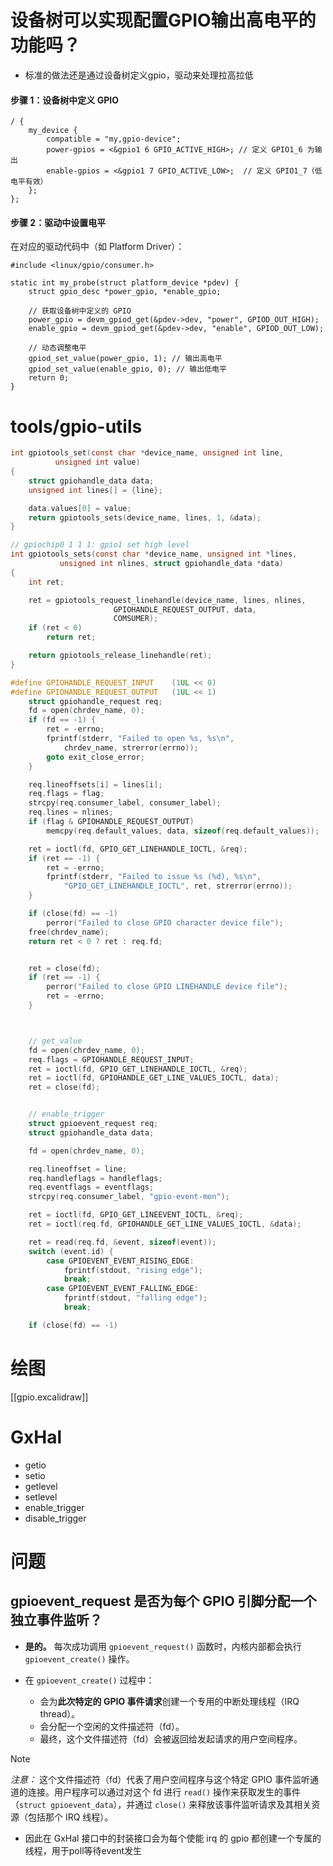 
# 设备树可以实现配置GPIO输出高电平的功能吗？
- 标准的做法还是通过设备树定义gpio，驱动来处理拉高拉低
#### ​**​步骤 1：设备树中定义 GPIO​**​

```
/ {
    my_device {
        compatible = "my,gpio-device";
        power-gpios = <&gpio1 6 GPIO_ACTIVE_HIGH>; // 定义 GPIO1_6 为输出
        enable-gpios = <&gpio1 7 GPIO_ACTIVE_LOW>;  // 定义 GPIO1_7（低电平有效）
    };
};
```

#### ​**​步骤 2：驱动中设置电平​**​

在对应的驱动代码中（如 Platform Driver）：

```
#include <linux/gpio/consumer.h>

static int my_probe(struct platform_device *pdev) {
    struct gpio_desc *power_gpio, *enable_gpio;

    // 获取设备树中定义的 GPIO
    power_gpio = devm_gpiod_get(&pdev->dev, "power", GPIOD_OUT_HIGH);
    enable_gpio = devm_gpiod_get(&pdev->dev, "enable", GPIOD_OUT_LOW);

    // 动态调整电平
    gpiod_set_value(power_gpio, 1); // 输出高电平
    gpiod_set_value(enable_gpio, 0); // 输出低电平
    return 0;
}
```

# tools/gpio-utils

```c
int gpiotools_set(const char *device_name, unsigned int line,
		  unsigned int value)
{
	struct gpiohandle_data data;
	unsigned int lines[] = {line};

	data.values[0] = value;
	return gpiotools_sets(device_name, lines, 1, &data);
}

// gpiochip0 1 1 1: gpio1 set high level
int gpiotools_sets(const char *device_name, unsigned int *lines,
		   unsigned int nlines, struct gpiohandle_data *data)
{
	int ret;

	ret = gpiotools_request_linehandle(device_name, lines, nlines,
					   GPIOHANDLE_REQUEST_OUTPUT, data,
					   COMSUMER);
	if (ret < 0)
		return ret;

	return gpiotools_release_linehandle(ret);
}

#define GPIOHANDLE_REQUEST_INPUT	(1UL << 0)
#define GPIOHANDLE_REQUEST_OUTPUT	(1UL << 1)
	struct gpiohandle_request req;
	fd = open(chrdev_name, 0);
	if (fd == -1) {
		ret = -errno;
		fprintf(stderr, "Failed to open %s, %s\n",
			chrdev_name, strerror(errno));
		goto exit_close_error;
	}

	req.lineoffsets[i] = lines[i];
	req.flags = flag;
	strcpy(req.consumer_label, consumer_label);
	req.lines = nlines;
	if (flag & GPIOHANDLE_REQUEST_OUTPUT)
		memcpy(req.default_values, data, sizeof(req.default_values));

	ret = ioctl(fd, GPIO_GET_LINEHANDLE_IOCTL, &req);
	if (ret == -1) {
		ret = -errno;
		fprintf(stderr, "Failed to issue %s (%d), %s\n",
			"GPIO_GET_LINEHANDLE_IOCTL", ret, strerror(errno));
	}

	if (close(fd) == -1)
		perror("Failed to close GPIO character device file");
	free(chrdev_name);
	return ret < 0 ? ret : req.fd;


	ret = close(fd);
	if (ret == -1) {
		perror("Failed to close GPIO LINEHANDLE device file");
		ret = -errno;
	}



	// get_value
	fd = open(chrdev_name, 0);
	req.flags = GPIOHANDLE_REQUEST_INPUT;
	ret = ioctl(fd, GPIO_GET_LINEHANDLE_IOCTL, &req);
	ret = ioctl(fd, GPIOHANDLE_GET_LINE_VALUES_IOCTL, data);
	ret = close(fd);


	// enable_trigger
	struct gpioevent_request req;
	struct gpiohandle_data data;

	fd = open(chrdev_name, 0);

	req.lineoffset = line;
	req.handleflags = handleflags;
	req.eventflags = eventflags;
	strcpy(req.consumer_label, "gpio-event-mon");

	ret = ioctl(fd, GPIO_GET_LINEEVENT_IOCTL, &req);
	ret = ioctl(req.fd, GPIOHANDLE_GET_LINE_VALUES_IOCTL, &data);

	ret = read(req.fd, &event, sizeof(event));
	switch (event.id) {
		case GPIOEVENT_EVENT_RISING_EDGE:
			fprintf(stdout, "rising edge");
			break;
		case GPIOEVENT_EVENT_FALLING_EDGE:
			fprintf(stdout, "falling edge");
			break;

	if (close(fd) == -1)

```

# 绘图
[[gpio.excalidraw]]

# GxHal

- getio
- setio
- getlevel
- setlevel
- enable_trigger
- disable_trigger



# 问题
## gpioevent_request 是否为每个 GPIO 引脚分配一个独立事件监听？

- ​**​是的。​**​ 每次成功调用 `gpioevent_request()` 函数时，内核内部都会执行 `gpioevent_create()` 操作。
- 在 `gpioevent_create()` 过程中：
    
    - 会为​**​此次特定的 GPIO 事件请求​**​创建一个专用的中断处理线程（IRQ thread）。
    - 会分配一个空闲的文件描述符（fd）。
    - 最终，这个文件描述符（fd）会被返回给发起请求的用户空间程序。

> [!note]
> _注意：_ 这个文件描述符（fd）代表了用户空间程序与这个特定 GPIO 事件监听通道的连接。用户程序可以通过对这个 fd 进行 `read()` 操作来获取发生的事件（`struct gpioevent_data`），并通过 `close()` 来释放该事件监听请求及其相关资源（包括那个 IRQ 线程）。


- 因此在 GxHal 接口中的封装接口会为每个使能 irq 的 gpio 都创建一个专属的线程，用于poll等待event发生